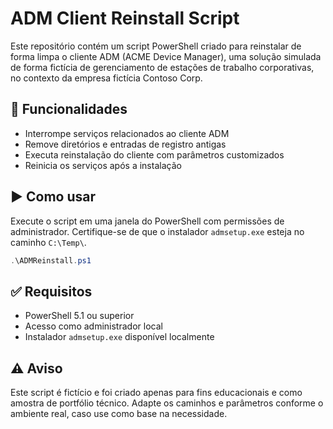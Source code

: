 # ADM Client Reinstall Script

Este repositório contém um script PowerShell criado para reinstalar de forma limpa o cliente ADM (ACME Device Manager), uma solução simulada de forma fictícia de gerenciamento de estações de trabalho corporativas, no contexto da empresa fictícia Contoso Corp.

## 🔧 Funcionalidades

- Interrompe serviços relacionados ao cliente ADM
- Remove diretórios e entradas de registro antigas
- Executa reinstalação do cliente com parâmetros customizados
- Reinicia os serviços após a instalação

## ▶️ Como usar

Execute o script em uma janela do PowerShell com permissões de administrador. Certifique-se de que o instalador `admsetup.exe` esteja no caminho `C:\Temp\`.

```powershell
.\ADMReinstall.ps1
```

## ✅ Requisitos

- PowerShell 5.1 ou superior
- Acesso como administrador local
- Instalador `admsetup.exe` disponível localmente

## ⚠️ Aviso

Este script é fictício e foi criado apenas para fins educacionais e como amostra de portfólio técnico. Adapte os caminhos e parâmetros conforme o ambiente real, caso use como base na necessidade.
